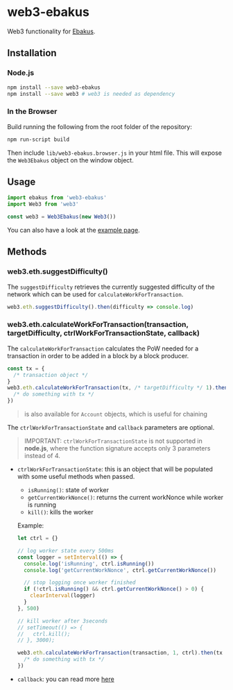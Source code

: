 # web3-ebakus

Web3 functionality for [Ebakus](https://ebakus.com).

## Installation

### Node.js

```bash
npm install --save web3-ebakus
npm install --save web3 # web3 is needed as dependency
```

### In the Browser

Build running the following from the root folder of the repository:

```bash
npm run-script build
```

Then include `lib/web3-ebakus.browser.js` in your html file.
This will expose the `Web3Ebakus` object on the window object.

## Usage

```js
import ebakus from 'web3-ebakus'
import Web3 from 'web3'

const web3 = Web3Ebakus(new Web3())
```

You can also have a look at the [example page](example/index.html).

## Methods

### web3.eth.suggestDifficulty()

The `suggestDifficulty` retrieves the currently suggested difficulty of the network which can be used for `calculateWorkForTransaction`.

```js
web3.eth.suggestDifficulty().then(difficulty => console.log)
```

### web3.eth.calculateWorkForTransaction(transaction, targetDifficulty, ctrlWorkForTransactionState, callback)

The `calculateWorkForTransaction` calculates the PoW needed for a transaction in order to be added in a block by a block producer.

```js
const tx = {
  /* transaction object */
}
web3.eth.calculateWorkForTransaction(tx, /* targetDifficulty */ 1).then(tx => {
  /* do something with tx */
})
```

> is also available for `Account` objects, which is useful for chaining

The `ctrlWorkForTransactionState` and `callback` parameters are optional.

> IMPORTANT: `ctrlWorkForTransactionState` is not supported in **node.js**, where the function signature accepts only 3 parameters instead of 4.

- `ctrlWorkForTransactionState`: this is an object that will be populated with some useful methods when passed.

  - `isRunning()`: state of worker
  - `getCurrentWorkNonce()`: returns the current workNonce while worker is running
  - `kill()`: kills the worker

  Example:

  ```js
  let ctrl = {}

  // log worker state every 500ms
  const logger = setInterval(() => {
    console.log('isRunning', ctrl.isRunning())
    console.log('getCurrentWorkNonce', ctrl.getCurrentWorkNonce())

    // stop logging once worker finished
    if (!ctrl.isRunning() && ctrl.getCurrentWorkNonce() > 0) {
      clearInterval(logger)
    }
  }, 500)

  // kill worker after 3seconds
  // setTimeout(() => {
  //   ctrl.kill();
  // }, 3000);

  web3.eth.calculateWorkForTransaction(transaction, 1, ctrl).then(tx => {
    /* do something with tx */
  })
  ```

- `callback`: you can read more [here](https://web3js.readthedocs.io/en/1.0/callbacks-promises-events.html)
